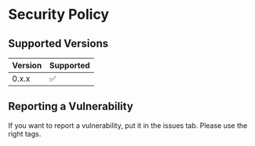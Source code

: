 # Security Policy

## Supported Versions



| Version | Supported          |
| ------- | ------------------ |
| 0.x.x   | :white_check_mark: |

## Reporting a Vulnerability

If you want to report a vulnerability, put it in the issues tab. Please use the right tags.

